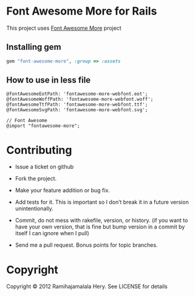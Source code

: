 # Font Awesome More for Rails

This project uses [Font Awesome More](http://gregoryloucas.github.com/Font-Awesome-More) project


## Installing gem

```ruby
gem "font-awesome-more", :group => :assets
```

## How to use in less file

```less
@fontAwesomeEotPath: 'fontawesome-more-webfont.eot';
@fontAwesomeWoffPath: 'fontawesome-more-webfont.woff';
@fontAwesomeTtfPath: 'fontawesome-more-webfont.ttf';
@fontAwesomeSvgPath: 'fontawesome-more-webfont.svg';

// Font Awesome
@import "fontawesome-more";
```

# Contributing

* Issue a ticket on github

* Fork the project.

* Make your feature addition or bug fix.

* Add tests for it. This is important so I don’t break it in a future version unintentionally.

* Commit, do not mess with rakefile, version, or history. (if you want to have your own version, that is fine but bump version in a commit by itself I can ignore when I pull)

* Send me a pull request. Bonus points for topic branches.

# Copyright

Copyright &copy; 2012 Ramihajamalala Hery. See LICENSE for details
